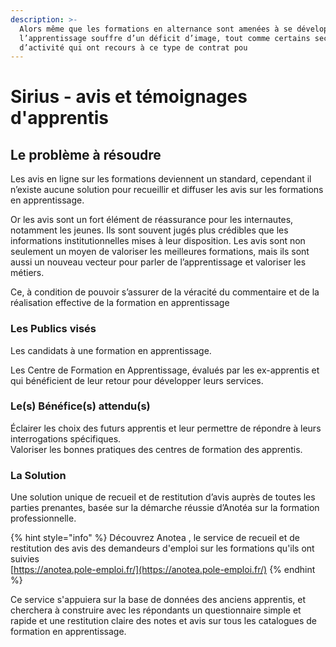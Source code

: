 ```yaml
---
description: >-
  Alors même que les formations en alternance sont amenées à se développer,
  l’apprentissage souffre d’un déficit d’image, tout comme certains secteurs
  d’activité qui ont recours à ce type de contrat pou
---
```


# Sirius - avis et témoignages d'apprentis

## Le problème à résoudre 

Les avis en ligne sur les formations deviennent un standard, cependant il n’existe aucune solution pour recueillir et diffuser les avis sur les formations en apprentissage. 

Or les avis sont un fort élément de réassurance pour les internautes, notamment les jeunes. Ils sont souvent jugés plus crédibles que les informations institutionnelles mises à leur disposition. Les avis sont non seulement un moyen de valoriser les meilleures formations,  mais ils sont aussi un nouveau vecteur pour parler de l’apprentissage et valoriser les métiers. 

Ce, à condition de pouvoir s’assurer de la véracité du commentaire et de la réalisation effective de la formation en apprentissage





### Les Publics visés

Les candidats à une formation en apprentissage.

Les Centre de Formation en Apprentissage, évalués par les ex-apprentis et qui bénéficient de leur retour pour développer leurs services.



### Le\(s\) Bénéfice\(s\) attendu\(s\)

Éclairer les choix des futurs apprentis et leur permettre de répondre à leurs interrogations spécifiques.  
Valoriser les bonnes pratiques des centres de formation des apprentis.



### La  Solution

Une solution unique de recueil et de restitution d’avis auprès de toutes les parties prenantes, basée sur la démarche réussie d’Anotéa sur la formation professionnelle. 

{% hint style="info" %}
Découvrez Anotea , le service de recueil et de restitution des avis des demandeurs d'emploi sur les formations qu'ils ont suivies   
[https://anotea.pole-emploi.fr/](https://anotea.pole-emploi.fr/) 
{% endhint %}

Ce service s'appuiera sur la base de données des anciens apprentis, et cherchera à construire avec les répondants  un questionnaire simple et rapide et une restitution claire des notes et avis sur tous les catalogues de formation en apprentissage.   



